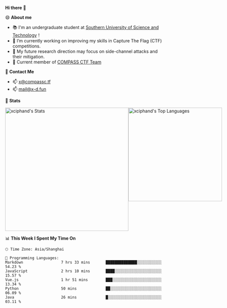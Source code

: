 **Hi there** 👋


😄 **About me**

- 📚 I'm an undergraduate student at [Southern University of Science and Technology](https://www.sustech.edu.cn)！
- 🌱 I’m currently working on improving my skills in Capture The Flag (CTF) competitions.
- 🔭 My future research direction may focus on side-channel attacks and their mitigation.
- 🚩 Current member of [COMPASS CTF Team](https://blog.compassc.tf/) 

👋 **Contact Me**

- 📫 [x@compassc.tf](mailto:x@compassc.tf)
- 📫 [mail@x-d.fun](mailto:mail@x-d.fun)

🌟 **Stats**

<div style="display: flex; justify-content: space-between;">
  <img src="https://github-readme-stats-ten-dusky-26.vercel.app/api?username=xciphand&theme=vue-dark&show_icons=true&hide_border=true&count_private=true" alt="xciphand's Stats" width="395" />
  <img src="https://github-readme-stats-ten-dusky-26.vercel.app/api/top-langs/?username=xciphand&theme=vue-dark&show_icons=true&hide_border=true&layout=compact" alt="xciphand's Top Languages" width="300" />
</div>


<!--START_SECTION:waka-->
📊 **This Week I Spent My Time On** 

```text
🕑︎ Time Zone: Asia/Shanghai

💬 Programming Languages: 
Markdown                 7 hrs 33 mins       ██████████████░░░░░░░░░░░   54.23 % 
JavaScript               2 hrs 10 mins       ████░░░░░░░░░░░░░░░░░░░░░   15.57 % 
Vue.js                   1 hr 51 mins        ███░░░░░░░░░░░░░░░░░░░░░░   13.34 % 
Python                   50 mins             ██░░░░░░░░░░░░░░░░░░░░░░░   06.09 % 
Java                     26 mins             █░░░░░░░░░░░░░░░░░░░░░░░░   03.11 % 
```


<!--END_SECTION:waka-->
